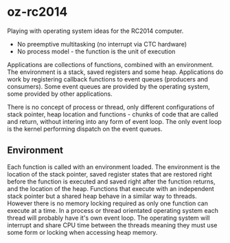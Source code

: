 # oz-rc2014

Playing with operating system ideas for the RC2014 computer.

* No preemptive multitasking (no interrupt via CTC hardware)
* No process model - the function is the unit of execution

Applications are collections of functions, combined with an environment. The environment is a stack, saved registers and some heap. Applications do work by registering callback functions to event queues (producers and consumers). Some event queues are provided by the operating system, some provided by other applications.

There is no concept of process or thread, only different configurations of stack pointer, heap location and functions - chunks of code that are called and return, without intering into any form of event loop. The only event loop is the kernel performing dispatch on the event queues.

## Environment

Each function is called with an environment loaded. The environment is the location of the stack pointer, saved register states that are restored right before the function is executed and saved right after the function returns, and the location of the heap. Functions that execute with an independent stack pointer but a shared heap behave in a similar way to threads. However there is no memory locking required as only one function can execute at a time. In a process or thread orientated operating system each thread will probably have it's own event loop. The operating system will interrupt and share CPU time between the threads meaning they must use some form or locking when accessing heap memory.
